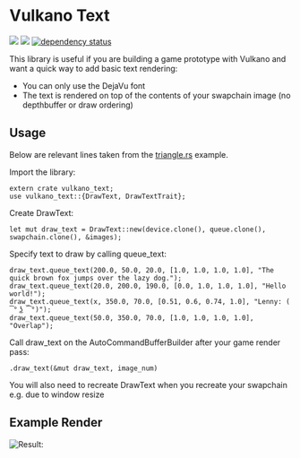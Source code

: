 # Vulkano Text
[![](https://img.shields.io/crates/v/vulkano_text.svg)](https://crates.io/crates/vulkano-text)
[![](https://docs.rs/vulkano_text/badge.svg)](https://docs.rs/vulkano_text)
[![dependency status](https://deps.rs/repo/github/rukai/vulkano-text/status.svg)](https://deps.rs/repo/github/rukai/vulkano-text)

This library is useful if you are building a game prototype with Vulkano and want a quick way to add basic text rendering:

*   You can only use the DejaVu font
*   The text is rendered on top of the contents of your swapchain image (no depthbuffer or draw ordering)

## Usage

Below are relevant lines taken from the [triangle.rs](examples/triangle.rs) example.

Import the library:
```
extern crate vulkano_text;
use vulkano_text::{DrawText, DrawTextTrait};
```

Create DrawText:
```
let mut draw_text = DrawText::new(device.clone(), queue.clone(), swapchain.clone(), &images);
```

Specify text to draw by calling queue_text:
```
draw_text.queue_text(200.0, 50.0, 20.0, [1.0, 1.0, 1.0, 1.0], "The quick brown fox jumps over the lazy dog.");
draw_text.queue_text(20.0, 200.0, 190.0, [0.0, 1.0, 1.0, 1.0], "Hello world!");
draw_text.queue_text(x, 350.0, 70.0, [0.51, 0.6, 0.74, 1.0], "Lenny: ( ͡° ͜ʖ ͡°)");
draw_text.queue_text(50.0, 350.0, 70.0, [1.0, 1.0, 1.0, 1.0], "Overlap");
```

Call draw_text on the AutoCommandBufferBuilder after your game render pass:
```
.draw_text(&mut draw_text, image_num)
```

You will also need to recreate DrawText when you recreate your swapchain e.g. due to window resize

## Example Render
![Result:](screenshot.png)
